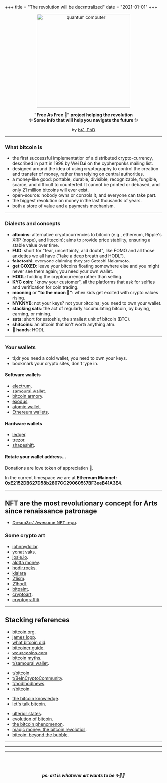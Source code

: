 +++
title = "The revolution will be decentralized"
date = "2021-01-01"
+++

<center>

<img src="/img/pc.png" alt="quantum computer"  width="300"/>


**"Free As Free 🍺" project helping the revolution**
<br>
**✨ Some info that will help you navigate the future ✨**

by <a href="https://keybase.io/bt3gl">bt3, PhD</a></br>

</center>



----


### What bitcoin is

* the first successful implementation of a distributed crypto-currency, described in part in 1998 by Wei Dai on the cypherpunks mailing list.
* designed around the idea of using cryptography to control the creation and transfer of money, rather than relying on central authorities.
* a money-like good: portable, durable, divisible, recognizable, fungible, scarce, and difficult to counterfeit. It cannot be printed or debased, and only 21 million bitcoins will ever exist.
* open-source: nobody owns or controls it, and everyone can take part.
* the biggest revolution on money in the last thousands of years.
* both a store of value and a payments mechanism.


----

### Dialects and concepts

* **altcoins**: alternative cryptocurrencies to bitcoin (e.g., ethereum, Ripple's XRP (nope), and litecoin); aims to provide price stability, ensuring a stable value over time.
* **FUD**: short for "fear, uncertainty, and doubt", like FOMO and all those anxieties we all have ("take a deep breath and HODL").
* **faketoshi**: everyone claiming they are Satoshi Nakamoto.
* **get GOXED**: leave your bitcoins floating somewhere else and you might never see them again; you need your own wallet.
* **HODL**: holding the cryptocurrency rather than selling.
* **KYC coin**: "know your customer", all the platforms that ask for selfies and verification for coin trading.
* **mooning** or **"to the moon 🚀"**: when kids get excited with crypto values rising.
* **NYKNYB**: not your keys? not your bitcoins; you need to own your wallet.
* **stacking sats**: the act of regularly accumulating bitcoin, by buying, earning, or mining.
* **sats**: short for satoshis, the smallest unit of bitcoin (BTC).
* **shitcoins**: an altcoin that isn't worth anything atm.
* **💎 hands**: HODL.

---
### Your wallets

- tl;dr you need a cold wallet, you need to own your keys.
- bookmark your crypto sites, don't type in.


#### Software wallets

* [electrum](https://electrum.org/#home).
* [samourai wallet](https://samouraiwallet.com/).
* [bitcoin armory](https://www.bitcoinarmory.com/).
* [exodus](https://www.exodus.io/).
* [atomic wallet](https://atomicwallet.io/).
* [Ethereum wallets](https://ethereum.org/en/wallets/find-wallet/).

#### Hardware wallets

* [ledger](https://shop.ledger.com).
* [trezor](https://trezor.io/).
* [shapeshift](https://shapeshift.com/keepkey).




#### Rotate your wallet address...

Donations are love token of appreciation 🖤.

In the current timespace we are at **Ethereum Mainnet: 0xE2152DB627D58b2867CC29060567BF3eeB41A3E4**.


---

## NFT are the most revolutionary concept for Arts since renaissance patronage

- [Dream3rs' Awesome NFT repo](https://github.com/dream3rs/awesome_NFTs).


### Some crypto art

* [johnnydollar](https://johnnydollar.biz/).
* [yonat vaks](https://www.yonatvaks.com/).
* [josie.io](https://josie.io/).
* [alotta money](https://alottamoney.com/).
* [hodlr.rocks](https://hodlr.rocks/).
* [kialara](https://kialara.com/)
* [21ism](https://21ism.com/).
* [21hodl](https://www.21hodl.com/).
* [bitpaint](https://bitpaint.club/).
* [cryptoart](https://cryptoart.com/).
* [cryptograffiti](https://cryptograffiti.com/).



---


## Stacking references


* [bitcoin.org](https://bitcoin.org/).
* [james lopp](https://www.lopp.net/bitcoin-information.html).
* [what bitcoin did](https://www.whatbitcoindid.com/resources).
* [bitcoiner guide](https://bitcoiner.guide/).
* [weusecoins.com](https://www.weusecoins.com/).
* [bitcoin myths](https://en.bitcoin.it/wiki/Myths).
* [t/samourai wallet](https://t.me/SamouraiWallet).
- [t/bitcoin](https://t.me/Bitcoin).
- [t/BeInCryptoCommunity](https://t.me/BeInCryptoCommunity).
- [t/hodlhodlnews](https://telegram.me/hodlhodlnews).
- [r/bitcoin](https://www.reddit.com/r/Bitcoin/).
* [the bitcoin knowledge](https://www.bitcoin.kn/).
* [let's talk bitcoin](https://letstalkbitcoin.com/).
- [ulterior states](http://www.iamsatoshi.com/).
- [evolution of bitcoin](https://www.youtube.com/watch?v=HUpGHOLkoXs).
- [the bitcoin phenomenon](https://www.youtube.com/watch?v=6pWblf8COH4).
- [magic money: the bitcoin revolution](https://www.youtube.com/watch?v=PVo5wCSnmSs).
- [bitcoin: beyond the bubble](https://www.youtube.com/watch?v=LszOt51OjXU).


----------------------------------------------------------------
-----------------
-----

<center>

<br><br>
#### *ps: art is whatever art wants to be ✨💎💾*

<br><br>

</center>